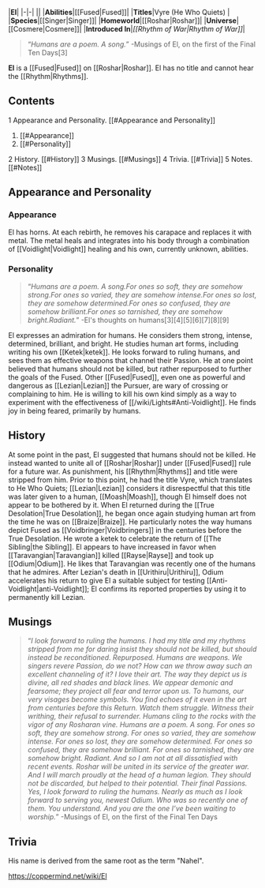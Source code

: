 |**El**|
|-|-|
||
|**Abilities**|[[Fused\|Fused]]|
|**Titles**|Vyre (He Who Quiets) |
|**Species**|[[Singer\|Singer]]|
|**Homeworld**|[[Roshar\|Roshar]]|
|**Universe**|[[Cosmere\|Cosmere]]|
|**Introduced In**|*[[Rhythm of War\|Rhythm of War]]*|

>“*Humans are a poem. A song.*”
\-Musings of El, on the first of the Final Ten Days[3]


**El** is a [[Fused\|Fused]] on [[Roshar\|Roshar]]. El has no title and cannot hear the [[Rhythm\|Rhythms]].

## Contents

1 Appearance and Personality. [[#Appearance and Personality]] 

1. [[#Appearance]] 
1. [[#Personality]] 


2 History. [[#History]] 
3 Musings. [[#Musings]] 
4 Trivia. [[#Trivia]] 
5 Notes. [[#Notes]] 


## Appearance and Personality
### Appearance
El has horns. At each rebirth, he removes his carapace and replaces it with metal. The metal heals and integrates into his body through a combination of [[Voidlight\|Voidlight]] healing and his own, currently unknown, abilities.

### Personality
>“*Humans are a poem. A song.For ones so soft, they are somehow strong.For ones so varied, they are somehow intense.For ones so lost, they are somehow determined.For ones so confused, they are somehow brilliant.For ones so tarnished, they are somehow bright.Radiant.*”
\-El's thoughts on humans[3][4][5][6][7][8][9]

El expresses an admiration for humans. He considers them strong, intense, determined, brilliant, and bright. He studies human art forms, including writing his own [[Ketek\|ketek]]. He looks forward to ruling humans, and sees them as effective weapons that channel their Passion. He at one point believed that humans should not be killed, but rather repurposed to further the goals of the Fused.
Other [[Fused\|Fused]], even one as powerful and dangerous as [[Lezian\|Lezian]] the Pursuer, are wary of crossing or complaining to him. He is willing to kill his own kind simply as a way to experiment with the effectiveness of [[/wiki/Lights#Anti-Voidlight]]. He finds joy in being feared, primarily by humans.

## History
At some point in the past, El suggested that humans should not be killed. He instead wanted to unite all of [[Roshar\|Roshar]] under [[Fused\|Fused]] rule for a future war. As punishment, his [[Rhythm\|Rhythms]] and title were stripped from him. Prior to this point, he had the title Vyre, which translates to He Who Quiets; [[Lezian\|Lezian]] considers it disrespectful that this title was later given to a human, [[Moash\|Moash]], though El himself does not appear to be bothered by it.
When El returned during the [[True Desolation\|True Desolation]], he began once again studying human art from the time he was on [[Braize\|Braize]]. He particularly notes the way humans depict Fused as [[Voidbringer\|Voidbringers]] in the centuries before the True Desolation. He wrote a ketek to celebrate the return of [[The Sibling\|the Sibling]]. El appears to have increased in favor when [[Taravangian\|Taravangian]] killed [[Rayse\|Rayse]] and took up [[Odium\|Odium]]. He likes that Taravangian was recently one of the humans that he admires. After Lezian's death in [[Urithiru\|Urithiru]], Odium accelerates his return to give El a suitable subject for testing [[Anti-Voidlight\|anti-Voidlight]]; El confirms its reported properties by using it to permanently kill Lezian.

## Musings
>“*I look forward to ruling the humans. I had my title and my rhythms stripped from me for daring insist they should not be killed, but should instead be reconditioned. Repurposed. Humans are weapons. We singers revere Passion, do we not? How can we throw away such an excellent channeling of it? I love their art. The way they depict us is divine, all red shades and black lines. We appear demonic and fearsome; they project all fear and terror upon us. To humans, our very visages become symbols. You find echoes of it even in the art from centuries before this Return. Watch them struggle. Witness their writhing, their refusal to surrender. Humans cling to the rocks with the vigor of any Rosharan vine. Humans are a poem. A song. For ones so soft, they are somehow strong. For ones so varied, they are somehow intense. For ones so lost, they are somehow determined. For ones so confused, they are somehow brilliant. For ones so tarnished, they are somehow bright. Radiant. And so I am not at all dissatisfied with recent events. Roshar will be united in its service of the greater war. And I will march proudly at the head of a human legion. They should not be discarded, but helped to their potential. Their final Passions. Yes, I look forward to ruling the humans. Nearly as much as I look forward to serving you, newest Odium. Who was so recently one of them. You understand. And you are the one I’ve been waiting to worship.*”
\-Musings of El, on the first of the Final Ten Days


## Trivia
His name is derived from the same root as the term "Nahel".


https://coppermind.net/wiki/El